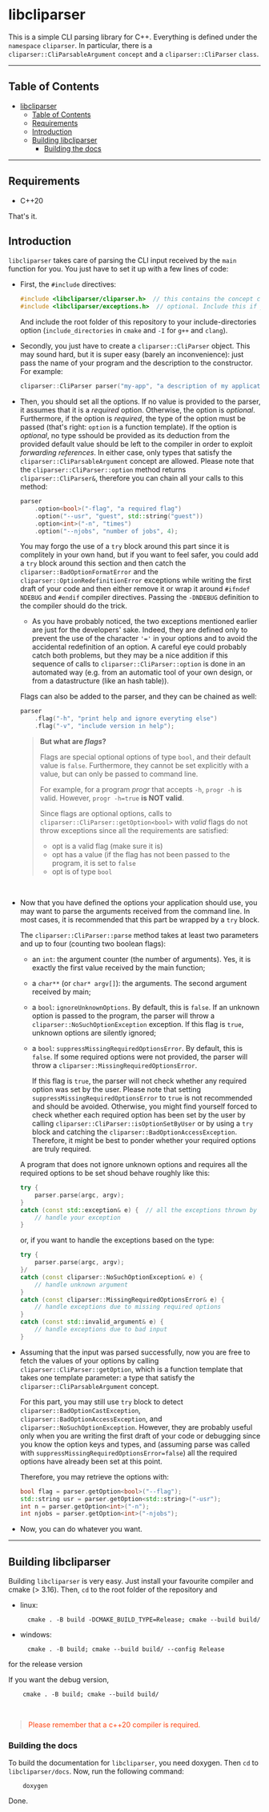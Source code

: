 # libcliparser

This is a simple CLI parsing library for C++. Everything is defined under the `namespace` `cliparser`. In particular, there is a `cliparser::CliParsableArgument` `concept` and a `cliparser::CliParser` `class`.

---

## Table of Contents
- [libcliparser](#libcliparser)
  - [Table of Contents](#table-of-contents)
  - [Requirements](#requirements)
  - [Introduction](#introduction)
  - [Building libcliparser](#building-libcliparser)
    - [Building the docs](#building-the-docs)

---

## Requirements

- C++20

That's it.

## Introduction

`libcliparser` takes care of parsing the CLI input received by the `main` function for you. You  just have to set it up with a few lines of code:

- First, the `#include` directives:
    
    ```c++
    #include <libcliparser/cliparser.h>  // this contains the concept cliparser::CliParsableArgument and the class cliparser::CliParser, which represents the core of the library
    #include <libcliparser/exceptions.h>  // optional. Include this if you want to handle the exceptions depending on their type
    ```
    And include the root folder of this repository to your include-directories option (`include_directories` in `cmake` and `-I` for `g++` and `clang`).
    
- Secondly, you just have to create a `cliparser::CliParser` object. This may sound hard, but it is super easy (barely an inconvenience): just pass the name of your program and the description to the constructor. For example:

    ```c++
    cliparser::CliParser parser("my-app", "a description of my application");
    ```
- 
    Then, you should set all the options. If no value is provided to the parser, it assumes that it is a *required* option. Otherwise, the option is *optional*. Furthermore, if the option is *required*, the type of the option must be passed (that's right: `option` is a function template). If the option is *optional*, no type sshould be provided as its deduction from the provided default value should be left to the compiler in order to exploit *forwarding references*. In either case, only types that satisfy the `cliparser::CliParsableArgument` concept are allowed.
    Please note that the `cliparser::CliParser::option` method returns `cliparser::CliParser&`, therefore you can chain all your calls to this method:
    
    ```c++
    parser
        .option<bool>("-flag", "a required flag")
        .option("--usr", "guest", std::string("guest"))
        .option<int>("-n", "times")
        .option("--njobs", "number of jobs", 4);
    ```
    You may forgo the use of a `try` block around this part since it is complitely in your own hand, but if you want to feel safer, you could add a `try` block around this section and then catch the `cliparser::BadOptionFormatError` and the `cliparser::OptionRedefinitionError` exceptions while writing the first draft of your code and then either remove it or wrap it around `#ifndef NDEBUG` and `#endif` compiler directives. Passing the `-DNDEBUG` definition to the compiler should do the trick.

    - As you have probably noticed, the two exceptions mentioned earlier are just for the developers' sake. Indeed, they are defined only to prevent the use of the character `'='` in your options and to avoid the accidental redefinition of an option. A careful eye could probably catch both problems, but they may be a nice addition if this sequence of calls to `cliparser::CliParser::option` is done in an automated way (e.g. from an automatic tool of your own design, or from a datastructure (like an hash table)).

    Flags can also be added to the parser, and they can be chained as well:
    ```c++
    parser
        .flag("-h", "print help and ignore everyting else")
        .flag("-v", "include version in help");
    ```

    > **But what are *flags*?** 
    > 
    > Flags are special optional options of type `bool`, and their default value is `false`. Furthermore, they cannot be set explicitly with a value, but can only be passed to command line. 
    > 
    > For example, for a program *progr* that accepts `-h`, `progr -h` is valid. 
    > However, `progr -h=true` **is NOT valid**.
    >
    > Since flags are optional options, calls to `cliparser::CliParser::getOption<bool>` with *valid* flags do not throw exceptions since all the requirements are satisfied: 
    > - opt is a valid flag (make sure it is)
    > - opt has a value (if the flag has not been passed to the program, it is set to `false`
    > - opt is of type `bool`
    
    <br />

- 
    Now that you have defined the options your application should use, you may want to parse the arguments received from the command line. In most cases, it is recommended that this part be wrapped by a `try` block. 

    The `cliparser::CliParser::parse` method takes at least two parameters and up to four (counting two boolean flags):

    - an `int`: the argument counter (the number of arguments). Yes, it is exactly the first value received by the main function;

    - a `char**` (or `char* argv[]`): the arguments. The second argument received by main;

    - 
        a `bool`: `ignoreUnknownOptions`. By default, this is `false`. If an unknown option is passed to the program, the parser will throw a `cliparser::NoSuchOptionException` exception. If this flag is `true`, unknown options are silently ignored;
    
    - 
        a `bool`: `suppressMissingRequiredOptionsError`. By default, this is `false`. If some required options were not provided, the parser will throw a `cliparser::MissingRequiredOptionsError`.
    
        If this flag is `true`, the parser will not check whether any required option was set by the user. Please note that setting `suppressMissingRequiredOptionsError` to `true` is not recommended and should be avoided. Otherwise, you might find yourself forced to check whether each required option has been set by the user by calling `cliparser::CliParser::isOptionSetByUser` or by using a `try` block and catching the `cliparser::BadOptionAccessException`. Therefore, it might be best to ponder whether your required options are truly required.
    
    A program that does not ignore unknown options and requires all the required options to be set shoud behave roughly like this:
    ```c++
    try {
        parser.parse(argc, argv);
    }
    catch (const std::exception& e) {  // all the exceptions thrown by cliparser::CliParser are public children of std::exception and thus we can use a const lvalue reference to std::exception
        // handle your exception
    }
    ```
    or, if you want to handle the exceptions based on the type:
    ```c++
    try {
        parser.parse(argc, argv);
    }/
    catch (const cliparser::NoSuchOptionException& e) {
        // handle unknown argument
    }
    catch (const cliparser::MissingRequiredOptionsError& e) {
        // handle exceptions due to missing required options
    }
    catch (const std::invalid_argument& e) {
        // handle exceptions due to bad input
    }
    ```
    
- 
    Assuming that the input was parsed successfully, now you are free to fetch the values of your options by calling `cliparser::CliParser::getOption`, which is a function template that takes one template parameter: a type that satisfy the `cliparser::CliParsableArgument` concept.
    
    For this part, you may still use `try` block to detect `cliparser::BadOptionCastException`, `cliparser::BadOptionAccessException`, and `cliparser::NoSuchOptionException`. However, they are probably useful only when you are writing the first draft of your code or debugging since you know the option keys and types, and (assuming parse was called with `suppressMissingRequiredOptionsError=false`) all the required options have already been set at this point.

    Therefore, you may retrieve the options with:
    ```c++
    bool flag = parser.getOption<bool>("--flag");
    std::string usr = parser.getOption<std::string>("-usr");
    int n = parser.getOption<int>("-n");
    int njobs = parser.getOption<int>("-njobs");
    ```
- Now, you can do whatever you want.

---

## Building libcliparser

Building `libcliparser` is very easy. Just install your favourite compiler and cmake (> 3.16).
Then, `cd` to the root folder of the repository and

- linux:

        cmake . -B build -DCMAKE_BUILD_TYPE=Release; cmake --build build/ 

- windows:
    
        cmake . -B build; cmake --build build/ --config Release


for the release version

If you want the debug version, 

        cmake . -B build; cmake --build build/ 

<br />

> <span style="color:#ff4411">Please remember that a c++20 compiler is required.</span>

### Building the docs

To build the documentation for `libcliparser`, you need doxygen. Then `cd` to `libcliparser/docs`. Now, run the following command:

        doxygen

Done.
